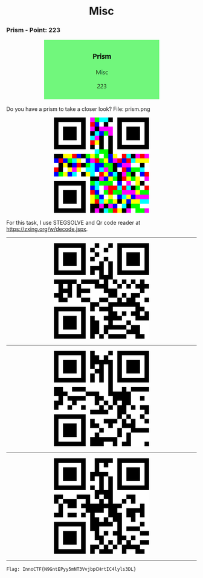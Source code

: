 <h1 align="center">Misc</h1>

<h3>Prism - Point: 223</h3>

<p align="center"><img src="https://github.com/Ne0Lux-C1Ph3r/WRITE-UP/blob/master/InnoCTF%202019/Files/misc.PNG"></p>

Do you have a prism to take a closer look?
File: prism.png


<p align="center"><img src="https://github.com/Ne0Lux-C1Ph3r/WRITE-UP/blob/master/InnoCTF%202019/Files/prism.png" height="50%" width="50%"></p>

For this task, I use STEGSOLVE and Qr code reader at https://zxing.org/w/decode.jspx.

-----------------------------------------------------------------------------------------------------------------------------------

<p align="center"><img src="https://github.com/Ne0Lux-C1Ph3r/WRITE-UP/blob/master/InnoCTF%202019/Files/prism.png_Blue_0.png" height="50%" width="50%"></p>

-----------------------------------------------------------------------------------------------------------------------------------

<p align="center"><img src="https://github.com/Ne0Lux-C1Ph3r/WRITE-UP/blob/master/InnoCTF%202019/Files/prism.png_Green_0.png" height="50%" width="50%"></p>

-----------------------------------------------------------------------------------------------------------------------------------

<p align="center"><img src="https://github.com/Ne0Lux-C1Ph3r/WRITE-UP/blob/master/InnoCTF%202019/Files/prism.png_Red_0.png" height="50%" width="50%"></p>

-----------------------------------------------------------------------------------------------------------------------------------



```
Flag: InnoCTF{N9GntEPyy5mNT3VvjbpCHrtIC4lyls3DL}
```
